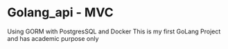 # Golang_api - MVC 
Using GORM with PostgresSQL and Docker
This is my first GoLang Project and has academic purpose only
